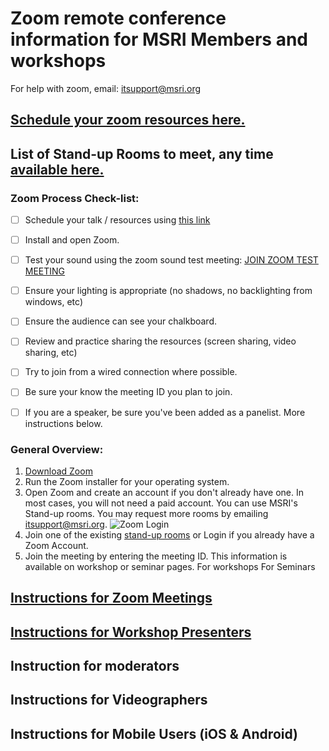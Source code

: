 # Zoom remote conference information for MSRI Members and workshops
For help with zoom, email: itsupport@msri.org 
## [Schedule your zoom resources here.](https://docs.google.com/forms/d/e/1FAIpQLSe_Tp18HFLuT4Mu6-FUYzb3Z4W8T2bXG-JNx0Yy6D3q-Ck5yw/viewform) 


## List of Stand-up Rooms to meet, any time [available here.](https://github.com/msri/public/tree/master/Members/Zoom/Standup%20Rooms)

### Zoom Process Check-list:
- [ ] Schedule your talk / resources using [this link](https://docs.google.com/forms/d/e/1FAIpQLSe_Tp18HFLuT4Mu6-FUYzb3Z4W8T2bXG-JNx0Yy6D3q-Ck5yw/viewform)
- [ ] Install and open Zoom. 
- [ ] Test your sound using the zoom sound test meeting: [JOIN ZOOM TEST MEETING](https://zoom.us/test)
- [ ] Ensure your lighting is appropriate (no shadows, no backlighting from windows, etc)
- [ ] Ensure the audience can see your chalkboard. 
- [ ] Review and practice sharing the resources (screen sharing, video sharing, etc)
- [ ] Try to join from a wired connection where possible. 
- [ ] Be sure your know the meeting ID you plan to join.
- [ ] If you are a speaker, be sure you've been added as a panelist. More instructions below. 


### General Overview:
1. [Download Zoom](https://zoom.us/download)
1. Run the Zoom installer for your operating system. 
1. Open Zoom and create an account if you don't already have one. In most cases, you will not need a paid account. You can use MSRI's Stand-up rooms. You may request more rooms by emailing itsupport@msri.org. 
![Zoom Login](https://s3-us-west-1.amazonaws.com/msri.org/computing/zoom-login.png)
1. Join one of the existing [stand-up rooms](https://github.com/msri/public/tree/master/Members/Zoom/Standup%20Rooms)
or
Login if you already have a Zoom Account. 
1. Join the meeting by entering the meeting ID. This information is available on workshop or seminar pages.
For workshops
For Seminars 

## [Instructions for Zoom Meetings](https://github.com/msri/public/tree/master/Members/Zoom/Meetings)

## [Instructions for Workshop Presenters](https://github.com/msri/public/tree/master/Members/Zoom/Presenters)

## Instruction for moderators

## Instructions for Videographers

## Instructions for Mobile Users (iOS & Android)